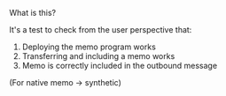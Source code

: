 What is this?

It's a test to check from the user perspective that:

1. Deploying the memo program works
2. Transferring and including a memo works
3. Memo is correctly included in the outbound message

(For native memo -> synthetic)
